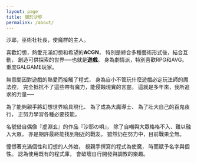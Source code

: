 ```yaml
---
layout: page
title: 關於沙耶
permalink: /about/
---
```


沙耶，巫術社社長，使魔群的主人。

喜歡幻想，熱愛充滿幻想和希望的**ACGN**，
特別是綜合多種藝術形式後，結合互動，
創造可供探索的世界──也就是**遊戲**。
身為劇情派，特別喜歡RPG和AVG。
重度GALGAME玩家。

無意間因對遊戲的熱愛而接觸了程式，
身為自小不管玩什麼遊戲必定玩法師的魔法控，
完全抵抗不了這些帶有魔力，能侵蝕現實的言靈。
這就是多年來，我所追求的力量──

為了能夠親手將幻想世界給具現化、
為了成為大魔導士、
為了壯大自己的百鬼夜行，
正努力學習各種必要技能。

名號借自偶像『虚淵玄』的作品『沙耶の唄』，
除了自嘲與大眾格格不入、難以融入大眾，
亦是期許最終能找到相近的戰友。
雖然仍在努力中，目前戰果全無。

憧憬著充滿個性和幻想的人外娘，
視親手撰寫的程式為使魔，
時而賦予名字與個性。
認為使用既有的程式庫，
會破壞自行開發與調教的樂趣。

